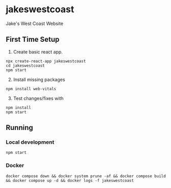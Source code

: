 # jakeswestcoast
Jake's West Coast Website

## First Time Setup
1. Create basic react app.
```
npx create-react-app jakeswestcoast
cd jakeswestcoast
npm start
```
2. Install missing packages
```
npm install web-vitals
```
3. Test changes/fixes with
```
npm install
npm start
```

## Running

### Local development
```
npm start
```

### Docker
```
docker compose down && docker system prune -af && docker compose build && docker compose up -d && docker logs -f jakeswestcoast
```